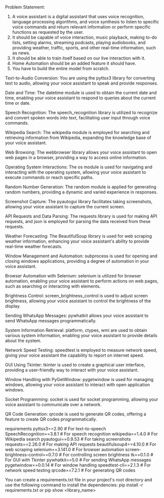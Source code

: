 Problem Statement:
1. A voice assistant is a digital assistant that uses voice recognition, language processing algorithms, and voice synthesis to listen to specific voice commands and return relevant information or perform specific functions as requested by the user.
2. It should be capable of voice interaction, music playback, making to-do lists, setting alarms, streaming podcasts, playing audiobooks, and providing weather, traffic, sports, and other real-time information, such as news.
3. It should be able to train itself based on our live interaction with it.
4. Home Automation should be an added feature it should have.
5. You have to build the entire model from scratch.

Text-to-Audio Conversion:
You are using the pyttsx3 library for converting text to audio, allowing your voice assistant to speak and provide responses.

Date and Time:
The datetime module is used to obtain the current date and time, enabling your voice assistant to respond to queries about the current time or date.

Speech Recognition:
The speech_recognition library is utilized to recognize and convert spoken words into text, facilitating user input through voice commands.

Wikipedia Search:
The wikipedia module is employed for searching and retrieving information from Wikipedia, expanding the knowledge base of your voice assistant.

Web Browsing:
The webbrowser library allows your voice assistant to open web pages in a browser, providing a way to access online information.

Operating System Interactions:
The os module is used for navigating and interacting with the operating system, allowing your voice assistant to execute commands or reach specific paths.

Random Number Generation:
The random module is applied for generating random numbers, providing a dynamic and varied experience in responses.

Screenshot Capture:
The pyautogui library facilitates taking screenshots, allowing your voice assistant to capture the current screen.

API Requests and Data Parsing:
The requests library is used for making API requests, and json is employed for parsing the data received from these requests.

Weather Forecasting:
The BeautifulSoup library is used for web scraping weather information, enhancing your voice assistant's ability to provide real-time weather forecasts.

Window Management and Automation:
subprocess is used for opening and closing windows applications, providing a degree of automation in your voice assistant.

Browser Automation with Selenium:
selenium is utilized for browser automation, enabling your voice assistant to perform actions on web pages, such as searching or interacting with elements.

Brightness Control:
screen_brightness_control is used to adjust screen brightness, allowing your voice assistant to control the brightness of the display.

Sending WhatsApp Messages:
pywhatkit allows your voice assistant to send WhatsApp messages programmatically.

System Information Retrieval:
platform, ctypes, wmi are used to obtain various system information, enabling your voice assistant to provide details about the system.

Network Speed Testing:
speedtest is employed to measure network speed, giving your voice assistant the capability to report on internet speed.

GUI Using Tkinter:
tkinter is used to create a graphical user interface, providing a user-friendly way to interact with your voice assistant.

Window Handling with PyGetWindow:
pygetwindow is used for managing windows, allowing your voice assistant to interact with open application windows.

Socket Programming:
socket is used for socket programming, allowing your voice assistant to communicate over a network.

QR Code Generation:
qrcode is used to generate QR codes, offering a feature to create QR codes programmatically.


requirements
pyttsx3==2.90               # For text-to-speech
SpeechRecognition==3.8.1    # For speech recognition
wikipedia==1.4.0            # For Wikipedia search
pyautogui==0.9.53            # For taking screenshots
requests==2.26.0            # For making API requests
beautifulsoup4==4.10.0      # For web scraping
selenium==3.141.0           # For browser automation
screen-brightness-control==0.7.0  # For controlling screen brightness
tk==0.1.0                   # For GUI with Tkinter
pywhatkit==5.0              # For sending WhatsApp messages
pygetwindow==0.0.14         # For window handling
speedtest-cli==2.1.3        # For network speed testing
qrcode==7.2.1               # For generating QR codes


You can create a requirements.txt file in your project's root directory and use the following command to install the dependencies:
pip install -r requirements.txt
or
pip show <library_name>


